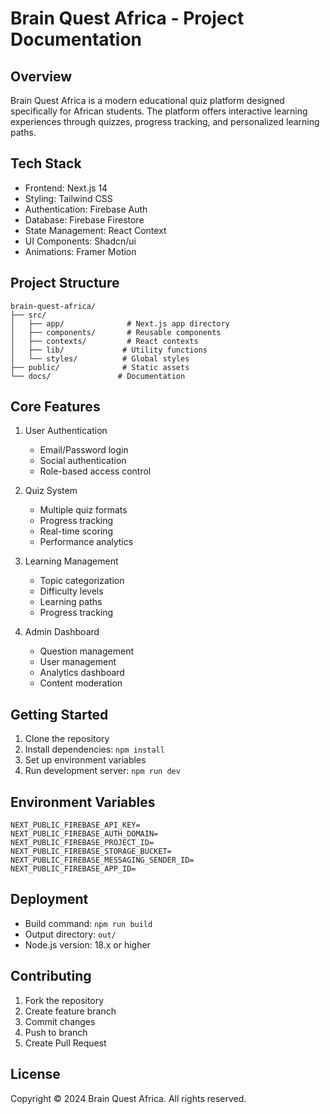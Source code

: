 # Brain Quest Africa - Project Documentation

## Overview
Brain Quest Africa is a modern educational quiz platform designed specifically for African students. The platform offers interactive learning experiences through quizzes, progress tracking, and personalized learning paths.

## Tech Stack
- Frontend: Next.js 14
- Styling: Tailwind CSS
- Authentication: Firebase Auth
- Database: Firebase Firestore
- State Management: React Context
- UI Components: Shadcn/ui
- Animations: Framer Motion

## Project Structure
```
brain-quest-africa/
├── src/
│   ├── app/              # Next.js app directory
│   ├── components/       # Reusable components
│   ├── contexts/         # React contexts
│   ├── lib/             # Utility functions
│   └── styles/          # Global styles
├── public/              # Static assets
└── docs/               # Documentation
```

## Core Features
1. User Authentication
   - Email/Password login
   - Social authentication
   - Role-based access control

2. Quiz System
   - Multiple quiz formats
   - Progress tracking
   - Real-time scoring
   - Performance analytics

3. Learning Management
   - Topic categorization
   - Difficulty levels
   - Learning paths
   - Progress tracking

4. Admin Dashboard
   - Question management
   - User management
   - Analytics dashboard
   - Content moderation

## Getting Started
1. Clone the repository
2. Install dependencies: `npm install`
3. Set up environment variables
4. Run development server: `npm run dev`

## Environment Variables
```env
NEXT_PUBLIC_FIREBASE_API_KEY=
NEXT_PUBLIC_FIREBASE_AUTH_DOMAIN=
NEXT_PUBLIC_FIREBASE_PROJECT_ID=
NEXT_PUBLIC_FIREBASE_STORAGE_BUCKET=
NEXT_PUBLIC_FIREBASE_MESSAGING_SENDER_ID=
NEXT_PUBLIC_FIREBASE_APP_ID=
```

## Deployment
- Build command: `npm run build`
- Output directory: `out/`
- Node.js version: 18.x or higher

## Contributing
1. Fork the repository
2. Create feature branch
3. Commit changes
4. Push to branch
5. Create Pull Request

## License
Copyright © 2024 Brain Quest Africa. All rights reserved.
